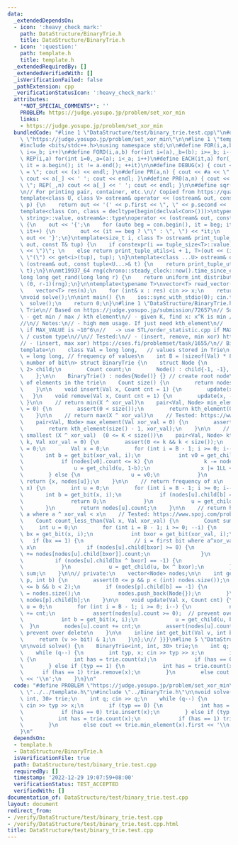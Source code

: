 ```yaml
---
data:
  _extendedDependsOn:
  - icon: ':heavy_check_mark:'
    path: DataStructure/BinaryTrie.h
    title: DataStructure/BinaryTrie.h
  - icon: ':question:'
    path: template.h
    title: template.h
  _extendedRequiredBy: []
  _extendedVerifiedWith: []
  _isVerificationFailed: false
  _pathExtension: cpp
  _verificationStatusIcon: ':heavy_check_mark:'
  attributes:
    '*NOT_SPECIAL_COMMENTS*': ''
    PROBLEM: https://judge.yosupo.jp/problem/set_xor_min
    links:
    - https://judge.yosupo.jp/problem/set_xor_min
  bundledCode: "#line 1 \"DataStructure/test/binary_trie.test.cpp\"\n#define PROBLEM\
    \ \"https://judge.yosupo.jp/problem/set_xor_min\"\n\n#line 1 \"template.h\"\n\
    #include <bits/stdc++.h>\nusing namespace std;\n\n#define FOR(i,a,b) for(int i=(a),_b=(b);\
    \ i<=_b; i++)\n#define FORD(i,a,b) for(int i=(a),_b=(b); i>=_b; i--)\n#define\
    \ REP(i,a) for(int i=0,_a=(a); i<_a; i++)\n#define EACH(it,a) for(__typeof(a.begin())\
    \ it = a.begin(); it != a.end(); ++it)\n\n#define DEBUG(x) { cout << #x << \"\
    \ = \"; cout << (x) << endl; }\n#define PR(a,n) { cout << #a << \" = \"; FOR(_,1,n)\
    \ cout << a[_] << ' '; cout << endl; }\n#define PR0(a,n) { cout << #a << \" =\
    \ \"; REP(_,n) cout << a[_] << ' '; cout << endl; }\n\n#define sqr(x) ((x) * (x))\n\
    \n// For printing pair, container, etc.\n// Copied from https://quangloc99.github.io/2021/07/30/my-CP-debugging-template.html\n\
    template<class U, class V> ostream& operator << (ostream& out, const pair<U, V>&\
    \ p) {\n    return out << '(' << p.first << \", \" << p.second << ')';\n}\n\n\
    template<class Con, class = decltype(begin(declval<Con>()))>\ntypename enable_if<!is_same<Con,\
    \ string>::value, ostream&>::type\noperator << (ostream& out, const Con& con)\
    \ {\n    out << '{';\n    for (auto beg = con.begin(), it = beg; it != con.end();\
    \ it++) {\n        out << (it == beg ? \"\" : \", \") << *it;\n    }\n    return\
    \ out << '}';\n}\ntemplate<size_t i, class T> ostream& print_tuple_utils(ostream&\
    \ out, const T& tup) {\n    if constexpr(i == tuple_size<T>::value) return out\
    \ << \")\"; \n    else return print_tuple_utils<i + 1, T>(out << (i ? \", \" :\
    \ \"(\") << get<i>(tup), tup); \n}\ntemplate<class ...U> ostream& operator <<\
    \ (ostream& out, const tuple<U...>& t) {\n    return print_tuple_utils<0, tuple<U...>>(out,\
    \ t);\n}\n\nmt19937_64 rng(chrono::steady_clock::now().time_since_epoch().count());\n\
    long long get_rand(long long r) {\n    return uniform_int_distribution<long long>\
    \ (0, r-1)(rng);\n}\n\ntemplate<typename T>\nvector<T> read_vector(int n) {\n\
    \    vector<T> res(n);\n    for (int& x : res) cin >> x;\n    return res;\n}\n\
    \nvoid solve();\n\nint main() {\n    ios::sync_with_stdio(0); cin.tie(0);\n  \
    \  solve();\n    return 0;\n}\n#line 1 \"DataStructure/BinaryTrie.h\"\n// Binary\
    \ Trie\n// Based on https://judge.yosupo.jp/submission/72657\n// Supports:\n//\
    \ - get min / max / kth element\n// - given K, find x: x^K is min / max / kth\n\
    //\n// Notes:\n// - high mem usage. If just need kth_element\n//   -> use OrderedSet.h\
    \ if MAX_VALUE is ~10^6\n//   -> use STL/order_statistic.cpp if MAX_VALUE is big\
    \ / custom type\n//\n// Tested:\n// - (insert, remove, min xor) https://judge.yosupo.jp/problem/set_xor_min\n\
    // - (insert, max xor) https://cses.fi/problemset/task/1655/\n// Binary trie {{{\n\
    template<\n    class Val = long long,   // values stored in Trie\n    class Count\
    \ = long long, // frequency of values\n    int B = (sizeof(Val) * 8 - 1)  // max\
    \ number of bit\n> struct BinaryTrie {\n    struct Node {\n        std::array<int,\
    \ 2> child;\n        Count count;\n        Node() : child{-1, -1}, count(0) {}\n\
    \    };\n\n    BinaryTrie() : nodes{Node()} {} // create root node\n\n    // Number\
    \ of elements in the trie\n    Count size() {\n        return nodes[0].count;\n\
    \    }\n\n    void insert(Val x, Count cnt = 1) {\n        update(x, cnt);\n \
    \   }\n    void remove(Val x, Count cnt = 1) {\n        update(x, -cnt);\n   \
    \ }\n\n    // return min(X ^ xor_val)\n    pair<Val, Node> min_element(Val xor_val\
    \ = 0) {\n        assert(0 < size());\n        return kth_element(0, xor_val);\n\
    \    }\n\n    // return max(X ^ xor_val)\n    // Tested: https://www.spoj.com/problems/XORX/\n\
    \    pair<Val, Node> max_element(Val xor_val = 0) {\n        assert(0 < size());\n\
    \        return kth_element(size() - 1, xor_val);\n    }\n\n    // return k-th\
    \ smallest (X ^ xor_val)  (0 <= K < size())\n    pair<Val, Node> kth_element(Count\
    \ k, Val xor_val = 0) {\n        assert(0 <= k && k < size());\n        int u\
    \ = 0;\n        Val x = 0;\n        for (int i = B - 1; i >= 0; i--) {\n     \
    \       int b = get_bit(xor_val, i);\n            int v0 = get_child(u, b);\n\
    \            if (nodes[v0].count <= k) {\n                k -= nodes[v0].count;\n\
    \                u = get_child(u, 1-b);\n                x |= 1LL << i;\n    \
    \        } else {\n                u = v0;\n            }\n        }\n       \
    \ return {x, nodes[u]};\n    }\n\n    // return frequency of x\n    Count count(Val\
    \ x) {\n        int u = 0;\n        for (int i = B - 1; i >= 0; i--) {\n     \
    \       int b = get_bit(x, i);\n            if (nodes[u].child[b] == -1) {\n \
    \               return 0;\n            }\n            u = get_child(u, b);\n \
    \       }\n        return nodes[u].count;\n    }\n\n    // return how many values\
    \ a where a ^ xor_val < x\n    // Tested: https://www.spoj.com/problems/SUBXOR/\n\
    \    Count count_less_than(Val x, Val xor_val) {\n        Count sum = 0;\n   \
    \     int u = 0;\n        for (int i = B - 1; i >= 0; --i) {\n            int\
    \ bx = get_bit(x, i);\n            int bxor = get_bit(xor_val, i);\n         \
    \   if (bx == 1) {\n                // i = first bit where a^xor_val differ from\
    \ x\n                if (nodes[u].child[bxor] >= 0) {\n                    sum\
    \ += nodes[nodes[u].child[bxor]].count;\n                }\n            }\n  \
    \          if (nodes[u].child[bx ^ bxor] == -1) {\n                return sum;\n\
    \            }\n            u = get_child(u, bx ^ bxor);\n        }\n        return\
    \ sum;\n    }\n\n// private:\n    vector<Node> nodes;\n\n    int get_child(int\
    \ p, int b) {\n        assert(0 <= p && p < (int) nodes.size());\n        assert(0\
    \ <= b && b < 2);\n        if (nodes[p].child[b] == -1) {\n            nodes[p].child[b]\
    \ = nodes.size();\n            nodes.push_back(Node{});\n        }\n        return\
    \ nodes[p].child[b];\n    }\n\n    void update(Val x, Count cnt) {\n        int\
    \ u = 0;\n        for (int i = B - 1; i >= 0; i--) {\n            nodes[u].count\
    \ += cnt;\n            assert(nodes[u].count >= 0);  // prevent over delete\n\
    \            int b = get_bit(x, i);\n            u = get_child(u, b);\n      \
    \  }\n        nodes[u].count += cnt;\n        assert(nodes[u].count >= 0);  //\
    \ prevent over delete\n    }\n\n    inline int get_bit(Val v, int bit) {\n   \
    \     return (v >> bit) & 1;\n    }\n};\n// }}}\n#line 5 \"DataStructure/test/binary_trie.test.cpp\"\
    \n\nvoid solve() {\n    BinaryTrie<int, int, 30> trie;\n    int q; cin >> q;\n\
    \    while (q--) {\n        int typ, x; cin >> typ >> x;\n        if (typ == 0)\
    \ {\n            int has = trie.count(x);\n            if (has == 0) trie.insert(x);\n\
    \        } else if (typ == 1) {\n            int has = trie.count(x);\n      \
    \      if (has == 1) trie.remove(x);\n        }\n        else cout << trie.min_element(x).first\
    \ << '\\n';\n    }\n}\n"
  code: "#define PROBLEM \"https://judge.yosupo.jp/problem/set_xor_min\"\n\n#include\
    \ \"../../template.h\"\n#include \"../BinaryTrie.h\"\n\nvoid solve() {\n    BinaryTrie<int,\
    \ int, 30> trie;\n    int q; cin >> q;\n    while (q--) {\n        int typ, x;\
    \ cin >> typ >> x;\n        if (typ == 0) {\n            int has = trie.count(x);\n\
    \            if (has == 0) trie.insert(x);\n        } else if (typ == 1) {\n \
    \           int has = trie.count(x);\n            if (has == 1) trie.remove(x);\n\
    \        }\n        else cout << trie.min_element(x).first << '\\n';\n    }\n\
    }\n"
  dependsOn:
  - template.h
  - DataStructure/BinaryTrie.h
  isVerificationFile: true
  path: DataStructure/test/binary_trie.test.cpp
  requiredBy: []
  timestamp: '2022-12-29 19:07:59+08:00'
  verificationStatus: TEST_ACCEPTED
  verifiedWith: []
documentation_of: DataStructure/test/binary_trie.test.cpp
layout: document
redirect_from:
- /verify/DataStructure/test/binary_trie.test.cpp
- /verify/DataStructure/test/binary_trie.test.cpp.html
title: DataStructure/test/binary_trie.test.cpp
---
```

